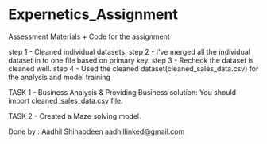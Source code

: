 # Expernetics_Assignment
Assessment Materials + Code for the assignment

step 1 - Cleaned individual datasets.
step 2 - I've merged all the individual dataset in to one file based on primary key.
step 3 - Recheck the dataset is cleaned well.
step 4 - Used the cleaned dataset(cleaned_sales_data.csv) for the analysis and model training

TASK 1 - Business Analysis & Providing Business solution:
You should import cleaned_sales_data.csv file.

TASK 2 - Created a Maze solving model.

Done by : 
Aadhil Shihabdeen
aadhillinked@gmail.com


